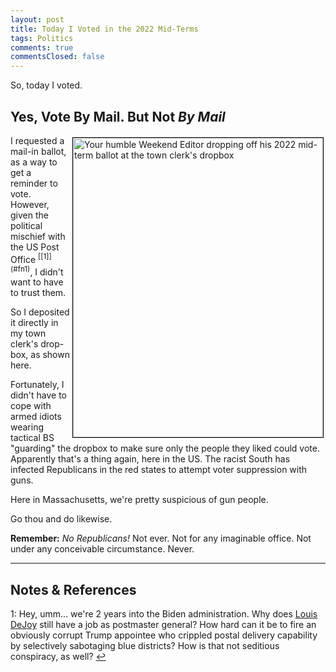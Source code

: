 ```yaml
---
layout: post
title: Today I Voted in the 2022 Mid-Terms
tags: Politics
comments: true
commentsClosed: false
---
```


So, today I voted.  


## Yes, Vote By Mail. But Not _By Mail_  

<img src="{{ site.baseurl }}/images/2022-10-26-voted-2022-dropbox.jpg" width="400" height="479" alt="Your humble Weekend Editor dropping off his 2022 mid-term ballot at the town clerk's dropbox" title="Your humble Weekend Editor dropping off his 2022 mid-term ballot at the town clerk's dropbox" style="float: right; margin: 3px 3px 3px 3px; border: 1px solid #000000;">
I requested a mail-in ballot, as a way to get a reminder to vote.  However, given the
political mischief with the US Post Office <sup id="fn1a">[[1]](#fn1)</sup>, I didn't want
to have to trust them.  

So I deposited it directly in my town clerk's drop-box, as shown here.  

Fortunately, I didn't have to cope with armed idiots wearing tactical BS "guarding" the
dropbox to make sure only the people they liked could vote.  Apparently that's a thing
again, here in the US.  The racist South has infected Republicans in the red states to
attempt voter suppression with guns.

Here in Massachusetts, we're pretty suspicious of gun people.  

Go thou and do likewise.  

__Remember:__ _No Republicans!_  Not ever.  Not for any imaginable office.  Not under any
conceivable circumstance.  Never.

---

## Notes &amp; References  

<!--
<sup id="fn1a">[[1]](#fn1)</sup>

<a id="fn1">1</a>: ***, ["***"](***), *** [↩](#fn1a)  

<a href="{{ site.baseurl }}/images/***">
  <img src="{{ site.baseurl }}/images/***" width="400" height="***" alt="***" title="***" style="float: right; margin: 3px 3px 3px 3px; border: 1px solid #000000;">
</a>

<iframe width="400" height="224" src="***" allow="accelerometer; encrypted-media; gyroscope; picture-in-picture" allowfullscreen style="float: right; margin: 3px 3px 3px 3px; border: 1px solid #000000;"></iframe>
-->

<a id="fn1">1</a>: Hey, umm&hellip; we're 2 years into the Biden administration.  Why does
[Louis DeJoy](https://en.wikipedia.org/wiki/Louis_DeJoy) still have a job as postmaster
general?  How hard can it be to fire an obviously corrupt Trump appointee who crippled
postal delivery capability by selectively sabotaging blue districts?  How is that not
seditious conspiracy, as well? [↩](#fn1a)  
